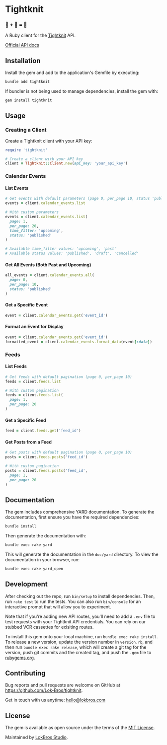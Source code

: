 # Tightknit 
### 💎 + 🧶 = 🎉

A Ruby client for the [Tightknit](https://tightknit.ai) API.

[Official API docs](https://docs.tightknit.ai)

## Installation

Install the gem and add to the application's Gemfile by executing:

```bash
bundle add tightknit
```

If bundler is not being used to manage dependencies, install the gem with:

```bash
gem install tightknit
```

## Usage

### Creating a Client

Create a Tightknit client with your API key:

```ruby
require 'tightknit'

# Create a client with your API key
client = Tightknit::Client.new(api_key: 'your_api_key')
```

### Calendar Events

#### List Events

```ruby
# Get events with default parameters (page 0, per_page 10, status 'published')
events = client.calendar_events.list

# With custom parameters
events = client.calendar_events.list(
  page: 1,
  per_page: 20,
  time_filter: 'upcoming',
  status: 'published'
)

# Available time_filter values: 'upcoming', 'past'
# Available status values: 'published', 'draft', 'cancelled'
```

#### Get All Events (Both Past and Upcoming)

```ruby
all_events = client.calendar_events.all(
  page: 0,
  per_page: 10,
  status: 'published'
)
```

#### Get a Specific Event

```ruby
event = client.calendar_events.get('event_id')
```

#### Format an Event for Display

```ruby
event = client.calendar_events.get('event_id')
formatted_event = client.calendar_events.format_data(event[:data])
```

### Feeds

#### List Feeds

```ruby
# Get feeds with default pagination (page 0, per_page 10)
feeds = client.feeds.list

# With custom pagination
feeds = client.feeds.list(
  page: 1,
  per_page: 20
)
```

#### Get a Specific Feed

```ruby
feed = client.feeds.get('feed_id')
```

#### Get Posts from a Feed

```ruby
# Get posts with default pagination (page 0, per_page 10)
posts = client.feeds.posts('feed_id')

# With custom pagination
posts = client.feeds.posts('feed_id', 
  page: 1,
  per_page: 20
)
```

## Documentation

The gem includes comprehensive YARD documentation. To generate the documentation, first ensure you have the required dependencies:

```bash
bundle install
```

Then generate the documentation with:

```bash
bundle exec rake yard
```

This will generate the documentation in the `doc/yard` directory. To view the documentation in your browser, run:

```bash
bundle exec rake yard_open
```

## Development

After checking out the repo, run `bin/setup` to install dependencies. Then, run `rake test` to run the tests. You can also run `bin/console` for an interactive prompt that will allow you to experiment.

Note that if you're adding new API routes, you'll need to add a `.env` file to test requests with your Tightknit API credentials. You can rely on our stubbed VCR cassettes for exisiting routes.

To install this gem onto your local machine, run `bundle exec rake install`. To release a new version, update the version number in `version.rb`, and then run `bundle exec rake release`, which will create a git tag for the version, push git commits and the created tag, and push the `.gem` file to [rubygems.org](https://rubygems.org).

## Contributing

Bug reports and pull requests are welcome on GitHub at https://github.com/Lok-Bros/tightknit.

Get in touch with us anytime: hello@lokbros.com

## License

The gem is available as open source under the terms of the [MIT License](https://opensource.org/licenses/MIT).

Maintained by [LokBros Studio](https://lokbros.com).
